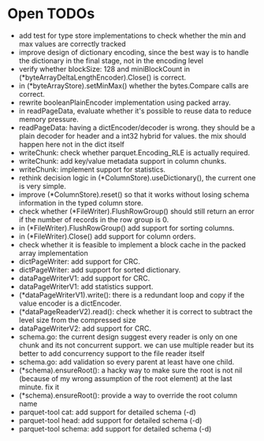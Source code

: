 # Open TODOs

* add test for type store implementations to check whether the min and max values are correctly tracked
* improve design of dictionary encoding, since the best way is to handle the dictionary in the final stage, not in the encoding level
* verify whether blockSize: 128 and miniBlockCount in (\*byteArrayDeltaLengthEncoder).Close() is correct.
* in (\*byteArrayStore).setMinMax() whether the bytes.Compare calls are correct.
* rewrite booleanPlainEncoder implementation using packed array.
* in readPageData, evaluate whether it's possible to reuse data to reduce memory pressure.
* readPageData: having a dictEncoder/decoder is wrong. they should be a plain decoder for header and a int32 hybrid for values. the mix should happen here not in the dict itself
* writeChunk: check whether parquet.Encoding\_RLE is actually required.
* writeChunk: add key/value metadata support in column chunks.
* writeChunk: implement support for statistics.
* rethink decision logic in (\*ColumnStore).useDictionary(), the current one is very simple.
* improve (\*ColumnStore).reset() so that it works without losing schema information in the typed column store.
* check whether (\*FileWriter).FlushRowGroup() should still return an error if the number of records in the row group is 0.
* in (\*FileWriter).FlushRowGroup() add support for sorting columns.
* in (\*FileWriter).Close() add support for column orders.
* check whether it is feasible to implement a block cache in the packed array implementation
* dictPageWriter: add support for CRC.
* dictPageWriter: add support for sorted dictionary.
* dataPageWriterV1: add support for CRC.
* dataPageWriterV1: add statistics support.
* (\*dataPageWriterV1).write(): there is a redundant loop and copy if the value encoder is a dictEncoder.
* (\*dataPageReaderV2).read(): check whether it is correct to subtract the level size from the compressed size
* dataPageWriterV2: add support for CRC.
* schema.go: the current design suggest every reader is only on one chunk and its not concurrent support. we can use multiple reader but its better to add concurrency support to the file reader itself
* schema.go: add validation so every parent at least have one child.
* (\*schema).ensureRoot(): a hacky way to make sure the root is not nil (because of my wrong assumption of the root element) at the last minute. fix it
* (\*schema).ensureRoot(): provide a way to override the root column name
* parquet-tool cat: add support for detailed schema (-d)
* parquet-tool head: add support for detailed schema (-d)
* parquet-tool schema: add support for detailed schema (-d)
